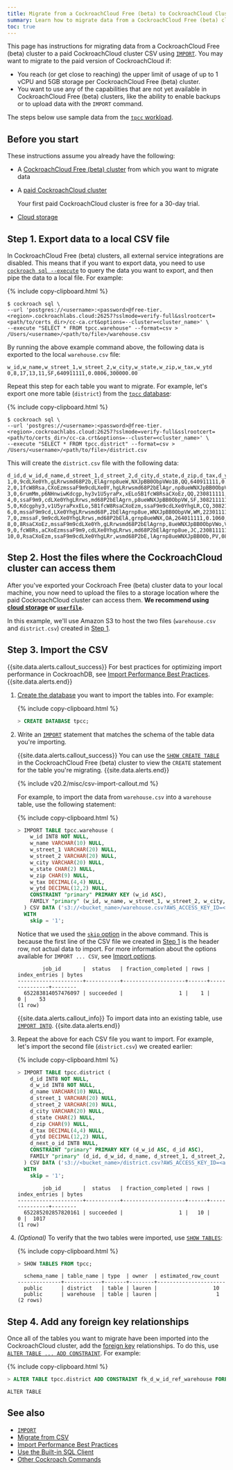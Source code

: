 ```yaml
---
title: Migrate from a CockroachCloud Free (beta) to CockroachCloud Cluster
summary: Learn how to migrate data from a CockroachCloud Free (beta) cluster into a paid CockroachCloud cluster.
toc: true
---
```


This page has instructions for migrating data from a CockroachCloud Free (beta) cluster to a paid CockroachCloud cluster CSV using [`IMPORT`](../{{site.versions["stable"]}}/import.html). You may want to migrate to the paid version of CockroachCloud if:

- You reach (or get close to reaching) the upper limit of usage of up to 1 vCPU and 5GB storage per CockroachCloud Free (beta) cluster.
- You want to use any of the capabilities that are not yet available in CockroachCloud Free (beta) clusters, like the ability to enable backups or to upload data with the `IMPORT` command.

The steps below use sample data from the [`tpcc` workload](../{{site.versions["stable"]}}/cockroach-workload.html#workloads).

## Before you start

These instructions assume you already have the following:

- A [CockroachCloud Free (beta) cluster](quickstart.html) from which you want to migrate data
- A [paid CockroachCloud cluster](quickstart-trial-cluster.html)

    Your first paid CockroachCloud cluster is free for a 30-day trial.

- [Cloud storage](../{{site.versions["stable"]}}/use-cloud-storage-for-bulk-operations.html)

## Step 1. Export data to a local CSV file

In CockroachCloud Free (beta) clusters, all external service integrations are disabled. This means that if you want to export data, you need to use [`cockroach sql --execute`](../{{site.versions["stable"]}}/cockroach-sql.html#general) to query the data you want to export, and then pipe the data to a local file. For example:

{% include copy-clipboard.html %}
~~~ shell
$ cockroach sql \
--url 'postgres://<username>:<password>@free-tier.<region>.cockroachlabs.cloud:26257?sslmode=verify-full&sslrootcert=<path/to/certs_dir>/cc-ca.crt&options=--cluster=<cluster_name>' \
--execute "SELECT * FROM tpcc.warehouse" --format=csv > /Users/<username>/<path/to/file>/warehouse.csv
~~~

By running the above example command above, the following data is exported to the local `warehouse.csv` file:

~~~
w_id,w_name,w_street_1,w_street_2,w_city,w_state,w_zip,w_tax,w_ytd
0,8,17,13,11,SF,640911111,0.0806,300000.00
~~~

Repeat this step for each table you want to migrate. For example, let's export one more table (`district`) from the [`tpcc` database](../{{site.versions["stable"]}}/cockroach-workload.html#workloads):

{% include copy-clipboard.html %}
~~~ shell
$ cockroach sql \
--url 'postgres://<username>:<password>@free-tier.<region>.cockroachlabs.cloud:26257?sslmode=verify-full&sslrootcert=<path/to/certs_dir>/cc-ca.crt&options=--cluster=<cluster_name>' \
--execute "SELECT * FROM tpcc.district" --format=csv > /Users/<username>/<path/to/file>/district.csv
~~~

This will create the `district.csv` file with the following data:

~~~
d_id,d_w_id,d_name,d_street_1,d_street_2,d_city,d_state,d_zip,d_tax,d_ytd,d_next_o_id
1,0,9cdLXe0Yh,gLRrwsmd68P2b,ElAgrnp8ueW,NXJpBB0ObpVWo1B,QQ,640911111,0.1692,30000.00,3001
2,0,1fcW8Rsa,CXoEzmssaF9m9cdLXe0Y,hgLRrwsmd68P2bElAgr,np8ueWNXJpBB0ObpVW,VW,902211111,0.1947,30000.00,3001
3,0,6rumMm,p6NHnwiwKdcgp,hy3v1U5yraPx,xELo5B1fcW8RsaCXoEz,QQ,230811111,0.0651,30000.00,3001
4,0,ssaF9m9,cdLXe0YhgLRrws,md68P2bElAgrn,p8ueWNXJpBB0ObpVW,SF,308211111,0.1455,30000.00,3001
5,0,Kdcgphy3,v1U5yraPxxELo,5B1fcW8RsaCXoEzm,ssaF9m9cdLXe0YhgLR,CQ,308211111,0.1195,30000.00,3001
6,0,mssaF9m9cd,LXe0YhgLRrwsmd68P,2bElAgrnp8ue,WNXJpBB0ObpVW,WM,223011111,0.0709,30000.00,3001
7,0,zmssaF,9m9cdLXe0YhgLRrws,md68P2bElA,grnp8ueWNX,OA,264011111,0.1060,30000.00,3001
8,0,8RsaCXoEz,mssaF9m9cdLXe0Yh,gLRrwsmd68P2bElAgrnp,8ueWNXJpBB0ObpVWo,VW,022311111,0.0173,30000.00,3001
9,0,fcW8Rs,aCXoEzmssaF9m9,cdLXe0YhgLRrws,md68P2bElAgrnp8ue,JC,230811111,0.0755,30000.00,3001
10,0,RsaCXoEzm,ssaF9m9cdLXe0YhgLRr,wsmd68P2bE,lAgrnp8ueWNXJpBB0Ob,PV,082911111,0.1779,30000.00,3001
~~~

## Step 2. Host the files where the CockroachCloud cluster can access them

After you've exported your Cockroach Free (beta) cluster data to your local machine, you now need to upload the files to a storage location where the paid CockroachCloud cluster can access them. **We recommend using [cloud storage](../{{site.versions["stable"]}}/use-cloud-storage-for-bulk-operations.html) or [`userfile`](../{{site.versions["stable"]}}/use-userfile-for-bulk-operations.html).**

In this example, we'll use Amazon S3 to host the two files (`warehouse.csv` and `district.csv`) created in [Step 1](#step-1-export-data-to-a-local-csv-file).

## Step 3. Import the CSV

{{site.data.alerts.callout_success}}
For best practices for optimizing import performance in CockroachDB, see [Import Performance Best Practices](../{{site.versions["stable"]}}/import-performance-best-practices.html).
{{site.data.alerts.end}}

1. [Create the database](../{{site.versions["stable"]}}/create-database.html) you want to import the tables into. For example:

    {% include copy-clipboard.html %}
    ~~~ sql
    > CREATE DATABASE tpcc;
    ~~~

1. Write an [`IMPORT`](../{{site.versions["stable"]}}/import.html) statement that matches the schema of the table data you're importing.

    {{site.data.alerts.callout_success}}
    You can use the [`SHOW CREATE TABLE`](../{{site.versions["stable"]}}/show-create.html#show-the-create-table-statement-for-a-table) in the CockroachCloud Free (beta) cluster to view the `CREATE` statement for the table you're migrating.
    {{site.data.alerts.end}}

    {% include v20.2/misc/csv-import-callout.md %}

    For example, to import the data from `warehouse.csv` into a `warehouse` table, use the following statement:

    {% include copy-clipboard.html %}
    ~~~ sql
    > IMPORT TABLE tpcc.warehouse (
        w_id INT8 NOT NULL,
        w_name VARCHAR(10) NULL,
        w_street_1 VARCHAR(20) NULL,
        w_street_2 VARCHAR(20) NULL,
        w_city VARCHAR(20) NULL,
        w_state CHAR(2) NULL,
        w_zip CHAR(9) NULL,
        w_tax DECIMAL(4,4) NULL,
        w_ytd DECIMAL(12,2) NULL,
        CONSTRAINT "primary" PRIMARY KEY (w_id ASC),
        FAMILY "primary" (w_id, w_name, w_street_1, w_street_2, w_city, w_state, w_zip, w_tax, w_ytd)
      ) CSV DATA ('s3://<bucket_name>/warehouse.csv?AWS_ACCESS_KEY_ID=<access_key>&AWS_SECRET_ACCESS_KEY=<secret_key>')
      WITH
        skip = '1';
    ~~~

    Notice that we used the [`skip` option](../{{site.versions["stable"]}}/import.html#skip-first-n-lines) in the above command. This is because the first line of the CSV file we created in [Step 1](#step-1-export-data-to-a-local-csv-file) is the header row, not actual data to import. For more information about the options available for `IMPORT ... CSV`, see [Import options](../{{site.versions["stable"]}}/import.html#import-options).

    ~~~
            job_id       |  status   | fraction_completed | rows | index_entries | bytes
    ---------------------+-----------+--------------------+------+---------------+--------
      652283814057476097 | succeeded |                  1 |    1 |             0 |    53
    (1 row)
    ~~~

    {{site.data.alerts.callout_info}}
    To import data into an existing table, use [`IMPORT INTO`](../{{site.versions["stable"]}}/import-into.html).
    {{site.data.alerts.end}}

1. Repeat the above for each CSV file you want to import. For example, let's import the second file (`district.csv`) we created earlier:

    {% include copy-clipboard.html %}
    ~~~ sql
    > IMPORT TABLE tpcc.district (
        d_id INT8 NOT NULL,
        d_w_id INT8 NOT NULL,
        d_name VARCHAR(10) NULL,
        d_street_1 VARCHAR(20) NULL,
        d_street_2 VARCHAR(20) NULL,
        d_city VARCHAR(20) NULL,
        d_state CHAR(2) NULL,
        d_zip CHAR(9) NULL,
        d_tax DECIMAL(4,4) NULL,
        d_ytd DECIMAL(12,2) NULL,
        d_next_o_id INT8 NULL,
        CONSTRAINT "primary" PRIMARY KEY (d_w_id ASC, d_id ASC),
        FAMILY "primary" (d_id, d_w_id, d_name, d_street_1, d_street_2, d_city, d_state, d_zip, d_tax, d_ytd, d_next_o_id)                     
      ) CSV DATA ('s3://<bucket_name>/district.csv?AWS_ACCESS_KEY_ID=<access_key>&AWS_SECRET_ACCESS_KEY=<secret_key>')
      WITH
        skip = '1';
    ~~~

    ~~~
            job_id       |  status   | fraction_completed | rows | index_entries | bytes
    ---------------------+-----------+--------------------+------+---------------+--------
      652285202857820161 | succeeded |                  1 |   10 |             0 |  1017
    (1 row)
    ~~~

1. _(Optional)_ To verify that the two tables were imported, use [`SHOW TABLES`](../{{site.versions["stable"]}}/show-tables.html):

    {% include copy-clipboard.html %}
    ~~~ sql
    > SHOW TABLES FROM tpcc;
    ~~~

    ~~~
      schema_name | table_name | type  | owner  | estimated_row_count
    --------------+------------+-------+--------+----------------------
      public      | district   | table | lauren |                  10
      public      | warehouse  | table | lauren |                   1
    (2 rows)
    ~~~

## Step 4. Add any foreign key relationships

Once all of the tables you want to migrate have been imported into the CockroachCloud cluster, add the [foreign key](../{{site.versions["stable"]}}/foreign-key.html) relationships. To do this, use [`ALTER TABLE ... ADD CONSTRAINT`](../{{site.versions["stable"]}}/add-constraint.html). For example:

{% include copy-clipboard.html %}
~~~ sql
> ALTER TABLE tpcc.district ADD CONSTRAINT fk_d_w_id_ref_warehouse FOREIGN KEY (d_w_id) REFERENCES tpcc.warehouse(w_id);
~~~

~~~
ALTER TABLE
~~~

## See also

- [`IMPORT`](../{{site.versions["stable"]}}/import.html)
- [Migrate from CSV](../{{site.versions["stable"]}}/migrate-from-csv.html)
- [Import Performance Best Practices](../{{site.versions["stable"]}}/import-performance-best-practices.html)
- [Use the Built-in SQL Client](../{{site.versions["stable"]}}/cockroach-sql.html)
- [Other Cockroach Commands](../{{site.versions["stable"]}}/cockroach-commands.html)
